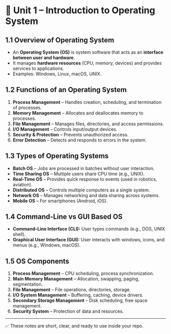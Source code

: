 # 📘 Unit 1 – Introduction to Operating System  

## 1.1 Overview of Operating System  
- An **Operating System (OS)** is system software that acts as an **interface between user and hardware**.  
- It manages **hardware resources** (CPU, memory, devices) and provides services to applications.  
- Examples: Windows, Linux, macOS, UNIX.  

## 1.2 Functions of an Operating System  
1. **Process Management** – Handles creation, scheduling, and termination of processes.  
2. **Memory Management** – Allocates and deallocates memory to processes.  
3. **File Management** – Manages files, directories, and access permissions.  
4. **I/O Management** – Controls input/output devices.  
5. **Security & Protection** – Prevents unauthorized access.  
6. **Error Detection** – Detects and responds to errors in the system.  

## 1.3 Types of Operating Systems  
- **Batch OS** – Jobs are processed in batches without user interaction.  
- **Time Sharing OS** – Multiple users share CPU time (e.g., UNIX).  
- **Real-Time OS** – Provides quick response to events (used in robotics, aviation).  
- **Distributed OS** – Controls multiple computers as a single system.  
- **Network OS** – Manages networking and data sharing across systems.  
- **Mobile OS** – For smartphones (Android, iOS).  

## 1.4 Command-Line vs GUI Based OS  
- **Command-Line Interface (CLI):** User types commands (e.g., DOS, UNIX shell).  
- **Graphical User Interface (GUI):** User interacts with windows, icons, and menus (e.g., Windows, macOS).  

## 1.5 OS Components  
1. **Process Management** – CPU scheduling, process synchronization.  
2. **Main Memory Management** – Allocation, swapping, paging, segmentation.  
3. **File Management** – File operations, directories, storage.  
4. **I/O System Management** – Buffering, caching, device drivers.  
5. **Secondary Storage Management** – Disk scheduling, free space management.  
6. **Security System** – Protection of data and resources.  

---

✅ These notes are short, clear, and ready to use inside your repo.
